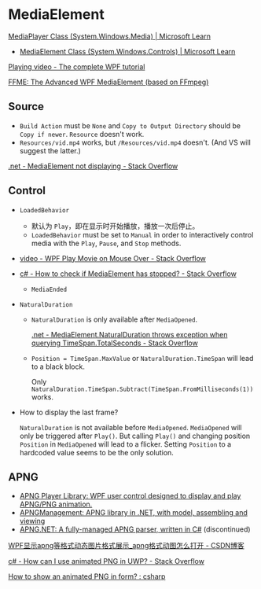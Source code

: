 # MediaElement
[MediaPlayer Class (System.Windows.Media) | Microsoft Learn](https://learn.microsoft.com/en-us/dotnet/api/system.windows.media.mediaplayer?view=windowsdesktop-8.0)
- [MediaElement Class (System.Windows.Controls) | Microsoft Learn](https://learn.microsoft.com/en-us/dotnet/api/system.windows.controls.mediaelement?view=windowsdesktop-8.0)

[Playing video - The complete WPF tutorial](https://wpf-tutorial.com/audio-video/playing-video/)

[FFME: The Advanced WPF MediaElement (based on FFmpeg)](https://github.com/unosquare/ffmediaelement)

## Source
- `Build Action` must be `None` and `Copy to Output Directory` should be `Copy if newer`. `Resource` doesn't work.
- `Resources/vid.mp4` works, but `/Resources/vid.mp4` doesn't. (And VS will suggest the latter.)

[.net - MediaElement not displaying - Stack Overflow](https://stackoverflow.com/questions/5007911/mediaelement-not-displaying)

## Control
- `LoadedBehavior`
  - 默认为 `Play`，即在显示时开始播放，播放一次后停止。
  - `LoadedBehavior` must be set to `Manual` in order to interactively control media with the `Play`, `Pause`, and `Stop` methods.

- [video - WPF Play Movie on Mouse Over - Stack Overflow](https://stackoverflow.com/questions/459171/wpf-play-movie-on-mouse-over)

- [c# - How to check if MediaElement has stopped? - Stack Overflow](https://stackoverflow.com/questions/25330295/how-to-check-if-mediaelement-has-stopped)
  - `MediaEnded`

- `NaturalDuration`
  - `NaturalDuration` is only available after `MediaOpened`.

    [.net - MediaElement.NaturalDuration throws exception when querying TimeSpan.TotalSeconds - Stack Overflow](https://stackoverflow.com/questions/4068332/mediaelement-naturalduration-throws-exception-when-querying-timespan-totalsecond)

  - `Position = TimeSpan.MaxValue` or `NaturalDuration.TimeSpan` will lead to a black block.

    Only `NaturalDuration.TimeSpan.Subtract(TimeSpan.FromMilliseconds(1))` works.

- How to display the last frame?
  
  `NaturalDuration` is not available before `MediaOpened`. `MediaOpened` will only be triggered after `Play()`. But calling `Play()` and changing position `Position` in `MediaOpened` will lead to a flicker. Setting `Position` to a hardcoded value seems to be the only solution.

## APNG
- [APNG Player Library: WPF user control designed to display and play APNG/PNG animation.](https://github.com/ImoutoChan/ApngWpfPlayer)
- [APNGManagement: APNG library in .NET, with model, assembling and viewing](https://github.com/murrple-1/APNGManagement)
- [APNG.NET: A fully-managed APNG parser, written in C#](https://github.com/xupefei/APNG.NET) (discontinued)

[WPF显示apng等格式动态图片格式展示\_apng格式动图怎么打开 - CSDN博客](https://blog.csdn.net/barry_hui/article/details/128791905)

[c# - How can I use animated PNG in UWP? - Stack Overflow](https://stackoverflow.com/questions/65053316/how-can-i-use-animated-png-in-uwp)

[How to show an animated PNG in form? : csharp](https://www.reddit.com/r/csharp/comments/1221c9n/how_to_show_an_animated_png_in_form/)